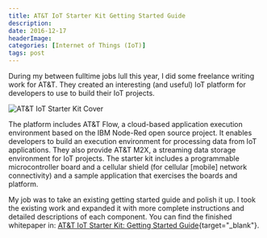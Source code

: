 ```yaml
---
title: AT&T IoT Starter Kit Getting Started Guide
description: 
date: 2016-12-17
headerImage: 
categories: [Internet of Things (IoT)]
tags: post
---
```


During my between fulltime jobs lull this year, I did some freelance writing work for AT&T. They created an interesting (and useful) IoT platform for developers to use to build their IoT projects.

![AT&T IoT Starter Kit Cover](/images/2016/att_iot_starter_kit_guide.png)

The platform includes AT&T Flow, a cloud-based application execution environment based on the IBM Node-Red open source project. It enables developers to build an execution environment for processing data from IoT applications. They also provide AT&T M2X, a streaming data storage environment for IoT projects. The starter kit includes a programmable microcontroller board and a cellular shield (for cellular [mobile] network connectivity) and a sample application that exercises the boards and platform.

My job was to take an existing getting started guide and polish it up. I took the existing work and expanded it with more complete instructions and detailed descriptions of each component. You can find the finished whitepaper in: [AT&T IoT Starter Kit: Getting Started Guide](https://s3-us-west-2.amazonaws.com/starterkit-assets/StarterKitGuide-V1.2.pdf){target="_blank"}.